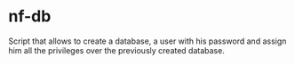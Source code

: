 # nf-db
Script that allows to create a database, a user with his password and assign him all the privileges over the previously created database.

